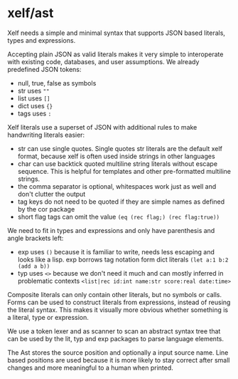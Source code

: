 xelf/ast
========

Xelf needs a simple and minimal syntax that supports JSON based literals, types and expressions.

Accepting plain JSON as valid literals makes it very simple to interoperate with existing code,
databases, and user assumptions. We already predefined JSON tokens:

 * null, true, false as symbols
 * str  uses `""`
 * list uses `[]`
 * dict uses `{}`
 * tags uses `:`

Xelf literals use a superset of JSON with additional rules to make handwriting literals easier:
 * str can use single quotes. Single quotes str literals are the default xelf format,
   because xelf is often used inside strings in other languages
 * char can use backtick quoted multiline string literals without escape sequence. This is
   helpful for templates and other pre-formatted multiline strings.
 * the comma separator is optional, whitespaces work just as well and don't clutter the output
 * tag keys do not need to be quoted if they are simple names as defined by the cor package
 * short flag tags can omit the value `(eq (rec flag;) (rec flag:true))`

We need to fit in types and expressions and only have parenthesis and angle brackets left:
 * exp uses `()` because it is familiar to write, needs less escaping and looks like a lisp.
   exp borrows tag notation form dict literals `(let a:1 b:2 (add a b))`
 * typ uses `<>` because we don't need it much and can mostly inferred in problematic contexts
   `<list|rec id:int name:str score:real date:time>`

Composite literals can only contain other literals, but no symbols or calls. Forms can be used
to construct literals from expressions, instead of reusing the literal syntax. This makes it
visually more obvious whether something is a literal, type or expression.

We use a token lexer and as scanner to scan an abstract syntax tree that can be used by the lit, typ
and exp packages to parse language elements.

The Ast stores the source position and optionally a input source name. Line based positions are used
because it is more likely to stay correct after small changes and more meaningful to a human when
printed.
